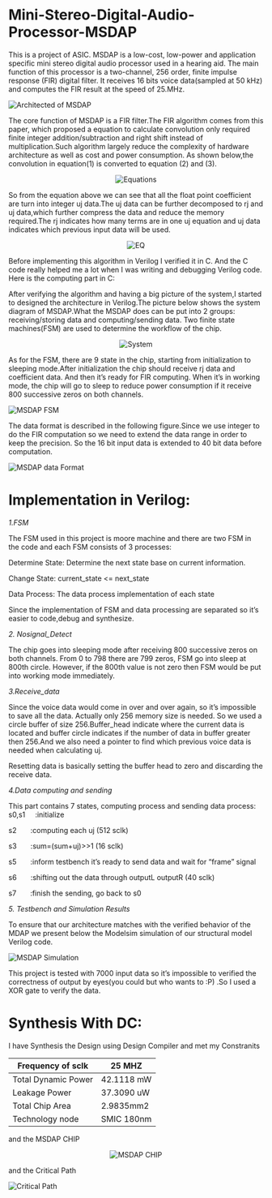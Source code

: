 # Mini-Stereo-Digital-Audio-Processor-MSDAP
This is a project of ASIC. MSDAP is a low-cost, low-power and application specific mini stereo digital audio processor used in a hearing aid. The main function of this processor is a two-channel, 256 order, finite impulse response (FIR) digital filter. It receives 16 bits voice data(sampled at 50 kHz) and computes the FIR result at the speed of 25.MHz.

![Architected of MSDAP](https://github.com/abdelazeem201/Mini-Stereo-Digital-Audio-Processor-MSDAP/blob/main/Pics/MSDAP.jpg)

The core function of MSDAP is a FIR filter.The FIR algorithm comes from this paper, which proposed a equation to calculate convolution only required finite integer addition/subtraction and right shift instead of multiplication.Such algorithm largely reduce the complexity of hardware architecture as well as cost and power consumption.
As shown below,the convolution in equation(1) is converted to equation (2) and (3).

 <p align="center"> 
    <img src="https://github.com/abdelazeem201/Mini-Stereo-Digital-Audio-Processor-MSDAP/blob/main/Pics/equation.png" alt="Equations">
 </p>

So from the equation above we can see that all the float point coefficient are turn into integer uj data.The uj data can be further decomposed to rj and uj data,which further compress the data and reduce the memory required.The rj indicates how many terms are in one uj equation and uj data indicates which previous input data will be used.

 <p align="center"> 
    <img src="https://github.com/abdelazeem201/Mini-Stereo-Digital-Audio-Processor-MSDAP/blob/main/Pics/22.png" alt="EQ">
 </p>

Before implementing this algorithm in Verilog I verified it in C. And the C code really helped me a lot when I was writing and debugging Verilog code. Here is the computing part in C:


After verifying the algorithm and having a big picture of the system,I started to designed the architecture in Verilog.The picture below shows the system diagram of MSDAP.What the MSDAP does can be put into 2 groups: receiving/storing data and computing/sending data. Two finite state machines(FSM) are used to determine the workflow of the chip.
  
<p align="center"> 
    <img src="https://github.com/abdelazeem201/Mini-Stereo-Digital-Audio-Processor-MSDAP/blob/main/Pics/system.png" alt="System">
 </p>

As for the FSM, there are 9 state in the chip, starting from initialization to sleeping mode.After initialization the chip should receive rj data and coefficient data. And then it’s ready for FIR computing. When it’s in working mode, the chip will go to sleep to reduce power consumption if it receive 800 successive zeros on both channels.

 ![MSDAP FSM](https://github.com/abdelazeem201/Mini-Stereo-Digital-Audio-Processor-MSDAP/blob/main/Pics/FSM.png)

The data format is described in the following figure.Since we use integer to do the FIR computation so we need to extend the data range in order to keep the precision. So the 16 bit input data is extended to 40 bit data before computation.

![MSDAP data Format](https://github.com/abdelazeem201/Mini-Stereo-Digital-Audio-Processor-MSDAP/blob/main/Pics/41.png)


# Implementation in Verilog:

*1.FSM*

The FSM used in this project is moore machine and there are two FSM in the code and each FSM consists of 3 processes:

Determine State:  Determine the next state base on current information.

Change State: current_state <= next_state

Data Process:  The data process implementation of each state

Since the implementation of FSM and data processing are separated so it’s easier to code,debug and synthesize.

*2. Nosignal_Detect*

The chip goes into sleeping mode after receiving 800 successive zeros on both channels. From 0 to 798 there are 799 zeros, FSM go into sleep at 800th circle. However, if the 800th value is not zero then FSM would be put into working mode immediately.

*3.Receive_data*

Since the voice data would come in over and over again, so it’s impossible to save all the data. Actually only 256 memory size is needed. So we used a circle buffer of size 256.Buffer_head indicate where the current data is located and buffer circle indicates if the number of data in buffer greater then 256.And we also need a pointer to find which previous voice data is needed when calculating uj. 

Resetting data is basically setting the buffer head to zero and discarding the receive data.

*4.Data computing and sending*

This part contains 7 states, computing process and sending data process:
s0,s1      :initialize

s2         :computing each uj (512 sclk)

s3         :sum=(sum+uj)>>1 (16 sclk)

s5         :inform testbench it’s ready to send data and wait for “frame” signal

s6         :shifting out the data through outputL outputR (40 sclk)

s7         :finish the sending, go back to s0

*5. Testbench and Simulation Results*

To ensure that our architecture matches with the verified behavior of the MDAP we present below the Modelsim simulation of our structural model Verilog code.

![MSDAP Simulation](https://github.com/abdelazeem201/Mini-Stereo-Digital-Audio-Processor-MSDAP/blob/main/Pics/MODELSIM.PNG)

This project is tested with 7000 input data so it’s impossible to verified the correctness of output by eyes(you could but who wants to :P) .So I used a XOR gate to verify the data.


# Synthesis With DC:

I have Synthesis the Design using Design Compiler and met my Constranits 

Frequency of sclk    | 25 MHZ 
-------------        | ------------- 
Total Dynamic Power  | 42.1118 mW  
Leakage Power        | 37.3090 uW
Total Chip Area      | 2.9835mm2
Technology node      | SMIC 180nm

and the MSDAP CHIP 

 <p align="center"> 
    <img src="https://github.com/abdelazeem201/Mini-Stereo-Digital-Audio-Processor-MSDAP/blob/main/Pics/dc_schematic.PNG" alt="MSDAP CHIP">
 </p>

and the Critical Path

![Critical Path](https://github.com/abdelazeem201/Mini-Stereo-Digital-Audio-Processor-MSDAP/blob/main/Pics/worst_slak.PNG)
